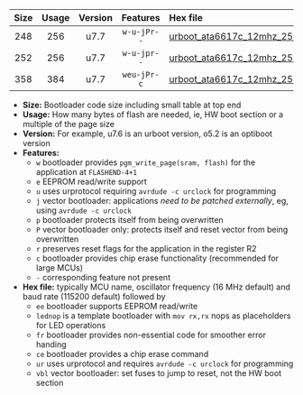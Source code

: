 |Size|Usage|Version|Features|Hex file|
|:-:|:-:|:-:|:-:|:--|
|248|256|u7.7|`w-u-jPr--`|[urboot_ata6617c_12mhz_250000bps_lednop_ur_vbl.hex](https://raw.githubusercontent.com/stefanrueger/urboot.hex/main/mcus/ata6617c/fcpu_12mhz/250000_bps/urboot_ata6617c_12mhz_250000bps_lednop_ur_vbl.hex)|
|252|256|u7.7|`w-u-jpr--`|[urboot_ata6617c_12mhz_250000bps_lednop_fr_ur_vbl.hex](https://raw.githubusercontent.com/stefanrueger/urboot.hex/main/mcus/ata6617c/fcpu_12mhz/250000_bps/urboot_ata6617c_12mhz_250000bps_lednop_fr_ur_vbl.hex)|
|358|384|u7.7|`weu-jPr-c`|[urboot_ata6617c_12mhz_250000bps_ee_lednop_fr_ce_ur_vbl.hex](https://raw.githubusercontent.com/stefanrueger/urboot.hex/main/mcus/ata6617c/fcpu_12mhz/250000_bps/urboot_ata6617c_12mhz_250000bps_ee_lednop_fr_ce_ur_vbl.hex)|

- **Size:** Bootloader code size including small table at top end
- **Usage:** How many bytes of flash are needed, ie, HW boot section or a multiple of the page size
- **Version:** For example, u7.6 is an urboot version, o5.2 is an optiboot version
- **Features:**
  + `w` bootloader provides `pgm_write_page(sram, flash)` for the application at `FLASHEND-4+1`
  + `e` EEPROM read/write support
  + `u` uses urprotocol requiring `avrdude -c urclock` for programming
  + `j` vector bootloader: applications *need to be patched externally*, eg, using `avrdude -c urclock`
  + `p` bootloader protects itself from being overwritten
  + `P` vector bootloader only: protects itself and reset vector from being overwritten
  + `r` preserves reset flags for the application in the register R2
  + `c` bootloader provides chip erase functionality (recommended for large MCUs)
  + `-` corresponding feature not present
- **Hex file:** typically MCU name, oscillator frequency (16 MHz default) and baud rate (115200 default) followed by
  + `ee` bootloader supports EEPROM read/write
  + `lednop` is a template bootloader with `mov rx,rx` nops as placeholders for LED operations
  + `fr` bootloader provides non-essential code for smoother error handing
  + `ce` bootloader provides a chip erase command
  + `ur` uses urprotocol and requires `avrdude -c urclock` for programming
  + `vbl` vector bootloader: set fuses to jump to reset, not the HW boot section
